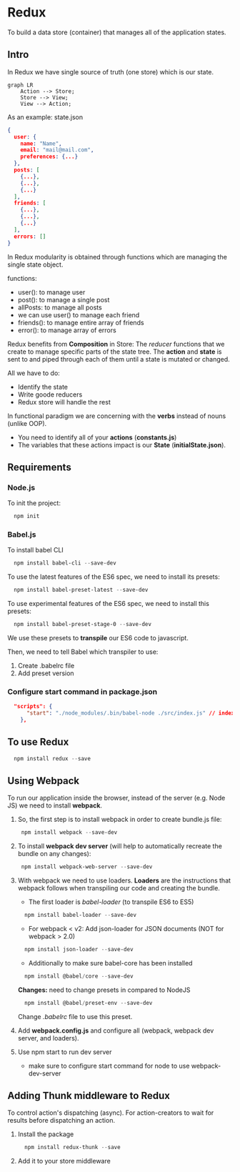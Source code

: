 # Redux

To build a data store (container) that manages all of the application states.

## Intro

In Redux we have single source of truth (one store) which is our state.

```mermaid
graph LR
    Action --> Store;
    Store --> View;
    View --> Action;
```

As an example: state.json

```json
{
  user: {
    name: "Name",
    email: "mail@mail.com",
    preferences: {...}
  },
  posts: [
    {...},
    {...},
    {...}
  ],
  friends: [
    {...},
    {...},
    {...}
  ],
  errors: []
}
```

In Redux modularity is obtained through functions which are managing the single state object.

functions:

- user(): to manage user
- post(): to manage a single post
- allPosts: to manage all posts
- we can use user() to manage each friend
- friends(): to manage entire array of friends
- error(): to manage array of errors

Redux benefits from **Composition** in Store: The *reducer* functions that we create to manage specific parts of the state tree. The **action** and **state** is sent to and piped through each of them until a state is mutated or changed.

All we have to do:

- Identify the state
- Write goode reducers
- Redux store will handle the rest

In functional paradigm we are concerning with the **verbs** instead of nouns (unlike OOP).

- You need to identify all of your **actions** (**constants.js**)
- The variables that these actions impact is our **State** (**initialState.json**).

## Requirements

### Node.js

To init the project:

```powershell
  npm init
```

### Babel.js

To install babel CLI

```powershell
  npm install babel-cli --save-dev
```

To use the latest features of the ES6 spec, we need to install its presets:

```powershell
  npm install babel-preset-latest --save-dev
```

To use experimental features of the ES6 spec, we need to install this presets:

```powershell
  npm install babel-preset-stage-0 --save-dev
```

We use these presets to **transpile** our ES6 code to javascript.

Then, we need to tell Babel which transpiler to use:

1. Create .babelrc file
2. Add preset version

### Configure start command in package.json

```json
  "scripts": {
      "start": "./node_modules/.bin/babel-node ./src/index.js" // index.js is default, so you can just say ./src/
    },
```

## To use Redux

```powershell
  npm install redux --save
```

## Using Webpack

To run our application inside the browser, instead of the server (e.g. Node JS) we need to install **webpack**.

1. So, the first step is to install webpack in order to create bundle.js file:

   ```powershell
    npm install webpack --save-dev
   ```

2. To install **webpack dev server** (will help to automatically recreate the bundle on any changes):

   ```powershell
    npm install webpack-web-server --save-dev
   ```

3. With webpack we need to use loaders. **Loaders** are the instructions that webpack follows when transpiling our code and creating the bundle.

   - The first loader is *babel-loader* (to transpile ES6 to ES5)

   ```powershell
     npm install babel-loader --save-dev
   ```

   - For webpack < v2: Add json-loader for JSON documents (NOT for webpack > 2.0)

   ```powershell
     npm install json-loader --save-dev
   ```

   - Additionally to make sure babel-core has been installed

   ```powershell
     npm install @babel/core --save-dev
   ```

   **Changes:** need to change presets in compared to NodeJS

   ```powershell
     npm install @babel/preset-env --save-dev
   ````

   Change *.babelrc* file to use this preset.

4. Add **webpack.config.js** and configure all (webpack, webpack dev server, and loaders).

5. Use npm start to run dev server
   - make sure to configure start command for node to use webpack-dev-server

## Adding Thunk middleware to Redux

To control action's dispatching (async). For action-creators to wait for results before dispatching an action.

1. Install the package

   ```powershell
     npm install redux-thunk --save
   ```

2. Add it to your store middleware
